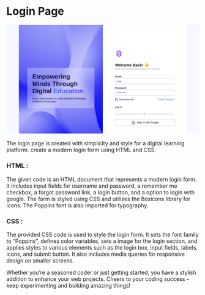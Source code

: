 # Login Page

![App Screenshot](https://github.com/KhaniLucy/login-page/blob/main/Screenshot%202024-02-27%2021.46.15.png)

The login page is created with simplicity and style for a digital learning platform.  create a modern login form using HTML and CSS.

### HTML :
The given code is an HTML document that represents a modern login form. It includes input fields for username and password, a remember me checkbox, a forgot password link, a login button, and a option to login with google. The form is styled using CSS and utilizes the Boxicons library for icons. The Poppins font is also imported for typography.

### CSS :
The provided CSS code is used to style the login form. It sets the font family to “Poppins”, defines color variables, sets a image for the login section, and applies styles to various elements such as the login box, input fields, labels, icons, and submit button. It also includes media queries for responsive design on smaller screens.

Whether you’re a seasoned coder or just getting started, you have a stylish addition to enhance your web projects. Cheers to your coding success – keep experimenting and building amazing things!




